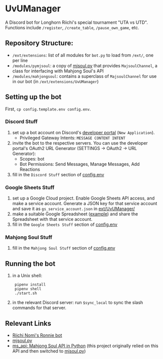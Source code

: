 # UvUManager

A Discord bot for Longhorn Riichi's special tournament "UTA vs UTD". Functions include `/register`, `/create_table`, `/pause_own_game`, etc.
## Repository Structure:
- `/ext/extensions`: list of all modules for `bot.py` to load from `/ext/`, one per line
- `/modules/pymjsoul`: a copy of [mjsoul.py](https://github.com/RiichiNomi/mjsoul.py) that provides `MajsoulChannel`, a class for interfacing with Mahjong Soul's API
- `/modules/mahjongsoul`: contains a superclass of `MajsoulChannel` for use in our bot (in `/ext/extensions/UvUManager`)
## Setting up the bot
First, `cp config.template.env config.env`.
### Discord Stuff
1. set up a bot account on Discord's [developer portal](https://discord.com/developers/applications) (`New Application`).
    - Privileged Gateway Intents: `MESSAGE CONTENT INTENT`
1. invite the bot to the respective servers. You can use the developer portal's OAuth2 URL Generator (SETTINGS -> OAuth2 -> URL Generator):
    - Scopes: bot
    - Bot Permissions: Send Messages, Manage Messages, Add Reactions
1. fill in the `Discord Stuff` section of [config.env](config.env)
### Google Sheets Stuff
1. set up a Google Cloud project. Enable Google Sheets API access, and make a service account. Generate a JSON key for that service account and save it as `gs_service_account.json` in [ext/UvUManager/](ext/UvUManager/)
1. make a suitable Google Spreadsheet ([example](https://docs.google.com/spreadsheets/d/1rvsH9FQVwqV5IE5YJbBqVqPjCJsl6P7E376IQBg4_Pg/edit?usp=sharing)) and share the Spreadsheet with that service account.
1. fill in the `Google Sheets Stuff` section of [config.env](config.env)
### Mahjong Soul Stuff
1. fill in the `Mahjong Soul Stuff` section of [config.env](config.env)

## Running the bot
1. in a Unix shell:

        pipenv install
        pipenv shell
        ./start.sh
1. in the relevant Discord server: run `$sync_local` to sync the slash commands for that server.

## Relevant Links
- [Riichi Nomi's Ronnie bot](https://github.com/RiichiNomi/ronnie)
- [mjsoul.py](https://github.com/RiichiNomi/mjsoul.py)
- [ms_api: Mahjong Soul API in Python](https://github.com/MahjongRepository/mahjong_soul_api/tree/master) (this project originally relied on this API and then switched to [mjsoul.py](https://github.com/RiichiNomi/mjsoul.py))


